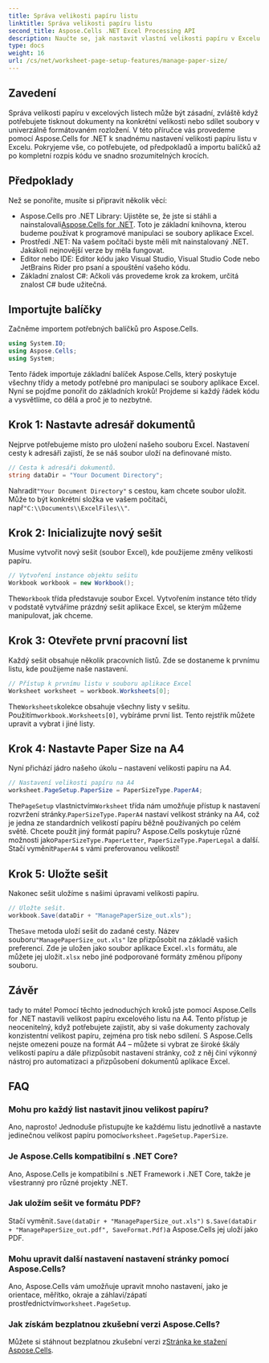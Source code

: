 ```yaml
---
title: Správa velikosti papíru listu
linktitle: Správa velikosti papíru listu
second_title: Aspose.Cells .NET Excel Processing API
description: Naučte se, jak nastavit vlastní velikosti papíru v Excelu pomocí Aspose.Cells for .NET, pomocí tohoto jednoduchého průvodce krok za krokem.
type: docs
weight: 16
url: /cs/net/worksheet-page-setup-features/manage-paper-size/
---
```

## Zavedení
Správa velikosti papíru v excelových listech může být zásadní, zvláště když potřebujete tisknout dokumenty na konkrétní velikosti nebo sdílet soubory v univerzálně formátovaném rozložení. V této příručce vás provedeme pomocí Aspose.Cells for .NET k snadnému nastavení velikosti papíru listu v Excelu. Pokryjeme vše, co potřebujete, od předpokladů a importu balíčků až po kompletní rozpis kódu ve snadno srozumitelných krocích.
## Předpoklady
Než se ponoříte, musíte si připravit několik věcí:
-  Aspose.Cells pro .NET Library: Ujistěte se, že jste si stáhli a nainstalovali[Aspose.Cells for .NET](https://releases.aspose.com/cells/net/). Toto je základní knihovna, kterou budeme používat k programové manipulaci se soubory aplikace Excel.
- Prostředí .NET: Na vašem počítači byste měli mít nainstalovaný .NET. Jakákoli nejnovější verze by měla fungovat.
- Editor nebo IDE: Editor kódu jako Visual Studio, Visual Studio Code nebo JetBrains Rider pro psaní a spouštění vašeho kódu.
- Základní znalost C#: Ačkoli vás provedeme krok za krokem, určitá znalost C# bude užitečná.
## Importujte balíčky
Začněme importem potřebných balíčků pro Aspose.Cells.
```csharp
using System.IO;
using Aspose.Cells;
using System;
```
Tento řádek importuje základní balíček Aspose.Cells, který poskytuje všechny třídy a metody potřebné pro manipulaci se soubory aplikace Excel.
Nyní se pojďme ponořit do základních kroků! Projdeme si každý řádek kódu a vysvětlíme, co dělá a proč je to nezbytné.
## Krok 1: Nastavte adresář dokumentů
Nejprve potřebujeme místo pro uložení našeho souboru Excel. Nastavení cesty k adresáři zajistí, že se náš soubor uloží na definované místo.
```csharp
// Cesta k adresáři dokumentů.
string dataDir = "Your Document Directory";
```
 Nahradit`"Your Document Directory"` s cestou, kam chcete soubor uložit. Může to být konkrétní složka ve vašem počítači, např`"C:\\Documents\\ExcelFiles\\"`.
## Krok 2: Inicializujte nový sešit
Musíme vytvořit nový sešit (soubor Excel), kde použijeme změny velikosti papíru.
```csharp
// Vytvoření instance objektu sešitu
Workbook workbook = new Workbook();
```
 The`Workbook` třída představuje soubor Excel. Vytvořením instance této třídy v podstatě vytváříme prázdný sešit aplikace Excel, se kterým můžeme manipulovat, jak chceme.
## Krok 3: Otevřete první pracovní list
Každý sešit obsahuje několik pracovních listů. Zde se dostaneme k prvnímu listu, kde použijeme naše nastavení.
```csharp
// Přístup k prvnímu listu v souboru aplikace Excel
Worksheet worksheet = workbook.Worksheets[0];
```
 The`Worksheets`kolekce obsahuje všechny listy v sešitu. Použitím`workbook.Worksheets[0]`, vybíráme první list. Tento rejstřík můžete upravit a vybrat i jiné listy.
## Krok 4: Nastavte Paper Size na A4
Nyní přichází jádro našeho úkolu – nastavení velikosti papíru na A4.
```csharp
// Nastavení velikosti papíru na A4
worksheet.PageSetup.PaperSize = PaperSizeType.PaperA4;
```
 The`PageSetup` vlastnictvím`Worksheet` třída nám umožňuje přístup k nastavení rozvržení stránky.`PaperSizeType.PaperA4` nastaví velikost stránky na A4, což je jedna ze standardních velikostí papíru běžně používaných po celém světě.
 Chcete použít jiný formát papíru? Aspose.Cells poskytuje různé možnosti jako`PaperSizeType.PaperLetter`, `PaperSizeType.PaperLegal` a další. Stačí vyměnit`PaperA4` s vámi preferovanou velikostí!
## Krok 5: Uložte sešit
Nakonec sešit uložíme s našimi úpravami velikosti papíru.
```csharp
// Uložte sešit.
workbook.Save(dataDir + "ManagePaperSize_out.xls");
```
 The`Save` metoda uloží sešit do zadané cesty. Název souboru`"ManagePaperSize_out.xls"` lze přizpůsobit na základě vašich preferencí. Zde je uložen jako soubor aplikace Excel`.xls` formátu, ale můžete jej uložit`.xlsx` nebo jiné podporované formáty změnou přípony souboru.
## Závěr
tady to máte! Pomocí těchto jednoduchých kroků jste pomocí Aspose.Cells for .NET nastavili velikost papíru excelového listu na A4. Tento přístup je neocenitelný, když potřebujete zajistit, aby si vaše dokumenty zachovaly konzistentní velikost papíru, zejména pro tisk nebo sdílení. 
S Aspose.Cells nejste omezeni pouze na formát A4 – můžete si vybrat ze široké škály velikostí papíru a dále přizpůsobit nastavení stránky, což z něj činí výkonný nástroj pro automatizaci a přizpůsobení dokumentů aplikace Excel.
## FAQ
### Mohu pro každý list nastavit jinou velikost papíru?
 Ano, naprosto! Jednoduše přistupujte ke každému listu jednotlivě a nastavte jedinečnou velikost papíru pomocí`worksheet.PageSetup.PaperSize`.
### Je Aspose.Cells kompatibilní s .NET Core?
Ano, Aspose.Cells je kompatibilní s .NET Framework i .NET Core, takže je všestranný pro různé projekty .NET.
### Jak uložím sešit ve formátu PDF?
 Stačí vyměnit`.Save(dataDir + "ManagePaperSize_out.xls")` s`.Save(dataDir + "ManagePaperSize_out.pdf", SaveFormat.Pdf)`a Aspose.Cells jej uloží jako PDF.
### Mohu upravit další nastavení nastavení stránky pomocí Aspose.Cells?
Ano, Aspose.Cells vám umožňuje upravit mnoho nastavení, jako je orientace, měřítko, okraje a záhlaví/zápatí prostřednictvím`worksheet.PageSetup`.
### Jak získám bezplatnou zkušební verzi Aspose.Cells?
 Můžete si stáhnout bezplatnou zkušební verzi z[Stránka ke stažení Aspose.Cells](https://releases.aspose.com/).
